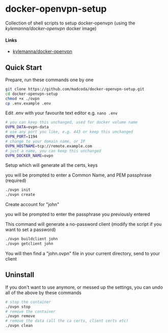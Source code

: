 # docker-openvpn-setup
Collection of shell scripts to setup docker-openvpn (using the *kylemanna/docker-openvpn* docker image)

#### Links
* [kylemanna/docker-openvpn](https://github.com/kylemanna/docker-openvpn)

## Quick Start
Prepare, run these commands one by one
```bash
git clone https://github.com/madcoda/docker-openvpn-setup.git
cd docker-openvpn-setup
chmod +x ./ovpn
cp .env.example .env

```
Edit .env with your favourite text editor e.g. ``` nano .env ```
```bash
# you can keep this unchanged, used for docker volume name
OVPN_DATA=ovpn-data
# use any port you like, e.g. 443 or keep this unchanged
OVPN_PORT=1194
# change to your domain name, or IP
OVPN_HOSTNAME=tcp://remote.example.com
# just a name, you can keep this unchanged
OVPN_DOCKER_NAME=ovpn
```

Setup which will generate all the certs, keys

you will be prompted to enter a Common Name, and PEM passphrase (required)

```bash
./ovpn init
./ovpn create
```
Create account for "john"

you will be prompted to enter the passphrase you previously entered

This command will generate a no-password client (modify the script if you want to set a password)

```bash
./ovpn buildclient john
./ovpn getclient john
```
You will then find a "john.ovpn" file in your current directory, send to your client


## Uninstall
If you don't want to use anymore, or messed up the settings, you can undo all of the above by these commands
```bash
# stop the container
./ovpn stop
# remove the container
./ovpn remove
# remove the data (all the ca certs, client certs etc)
./ovpn clean
```
